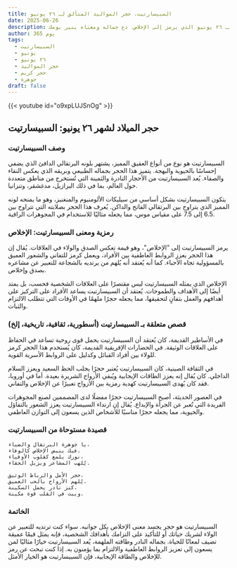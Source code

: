 ```yaml
---
title: السبيسارتيت، حجر المواليد المتألق لـ ٢٦ يونيو
date: 2025-06-26
description: اشعر بأهمية السبيسارتيت، حجر المواليد لـ ٢٦ يونيو الذي يرمز إلى الإخلاص. دع جماله ومعناه ينير يومك.
author: 365 يوم
tags:
  - السبيسارتيت
  - يونيو
  - ٢٦ يونيو
  - حجر المواليد
  - حجر كريم
  - جوهرة
draft: false
---
```


{{< youtube id="o9xpLUJSnOg" >}}

## حجر الميلاد لشهر ٢٦ يونيو: السبيسارتيت

### وصف السبيسارتيت

السبيسارتيت هو نوع من أنواع العقيق المميز، يشتهر بلونه البرتقالي الدافئ الذي يضفي إحساسًا بالحيوية والبهجة. يتميز هذا الحجر بجماله الطبيعي وبريقه الذي يعكس النقاء والصفاء. يُعد السبيسارتيت من الأحجار النادرة والثمينة التي تُستخرج من مناطق متعددة حول العالم، بما في ذلك البرازيل، مدغشقر، وتنزانيا.

يتكون السبيسارتيت بشكل أساسي من سيليكات الألومنيوم والمنغنيز، وهو ما يمنحه لونه المميز الذي يتراوح بين البرتقالي الفاتح والداكن. يُعرف هذا الحجر بصلابته التي تتراوح بين 6.5 إلى 7.5 على مقياس موس، مما يجعله مثاليًا للاستخدام في المجوهرات الراقية.

### رمزية ومعنى السبيسارتيت: الإخلاص

يرمز السبيسارتيت إلى "الإخلاص"، وهو قيمة تعكس الصدق والولاء في العلاقات. يُقال إن هذا الحجر يعزز الروابط العاطفية بين الأفراد، ويعمل كرمز للتفاني والشعور العميق بالمسؤولية تجاه الأحباء. كما أنه يُعتقد أنه يُلهم من يرتديه بالشجاعة للتعبير عن مشاعره بصدق وإخلاص.

الإخلاص الذي يمثله السبيسارتيت ليس مقتصرًا على العلاقات الشخصية فحسب، بل يمتد أيضًا إلى الأهداف والطموحات. يُعتقد أن السبيسارتيت يساعد الأفراد على التركيز على أهدافهم والعمل بتفانٍ لتحقيقها، مما يجعله حجرًا ملهمًا في الأوقات التي تتطلب الالتزام والثبات.

### قصص متعلقة بـ السبيسارتيت (أسطورية، ثقافية، تاريخية، إلخ)

في الأساطير القديمة، كان يُعتقد أن السبيسارتيت يحمل قوى روحية تساعد في الحفاظ على العلاقات الوثيقة. في الحضارات الإفريقية القديمة، كان يُستخدم هذا الحجر كرمز للولاء بين أفراد القبائل وكدليل على الروابط الأسرية القوية.

في الثقافة الصينية، كان السبيسارتيت يُعتبر حجرًا يجلب الحظ السعيد ويعزز السلام الداخلي. كان يُقال إنه يعزز الطاقات الإيجابية ويُبقي الأرواح الشريرة بعيدة. أما في أوروبا، فقد كان يُهدى السبيسارتيت كهدية رمزية بين الأزواج تعبيرًا عن الإخلاص والتفاني.

في العصور الحديثة، أصبح السبيسارتيت حجرًا مفضلًا لدى المصممين لصنع المجوهرات الفريدة التي تُعبر عن الجرأة والإبداع. يُقال إن ارتداء السبيسارتيت يعزز الشعور بالتفاؤل والحيوية، مما يجعله حجرًا مناسبًا للأشخاص الذين يسعون إلى التوازن العاطفي.

### قصيدة مستوحاة من السبيسارتيت

```
يا جوهرة البرتقال والضياء،  
فيك ينبض الإخلاص كالوفاء.  
نورك يلمع كقلوب الأوفياء،  
يُلهب المشاعر ويزيل الجفاء.

حجر الأمل والرباط الوثيق،  
يُلهم الأرواح بالحب العميق.  
كنز نادر يحمل السكينة،  
ويبث في القلب قوة مكينة.
```

### الخاتمة

السبيسارتيت هو حجر يجسد معنى الإخلاص بكل جوانبه. سواء كنت ترتديه للتعبير عن الولاء لشريك حياتك أو للتأكيد على التزامك بأهدافك الشخصية، فإنه يمثل قيمًا عميقة تضيف لمعانًا للحياة. بجماله النادر وطاقته الملهمة، يُعد السبيسارتيت خيارًا مثاليًا لمن يسعون إلى تعزيز الروابط العاطفية والالتزام بما يؤمنون به. إذا كنت تبحث عن رمز للإخلاص والطاقة الإيجابية، فإن السبيسارتيت هو الخيار الأمثل.